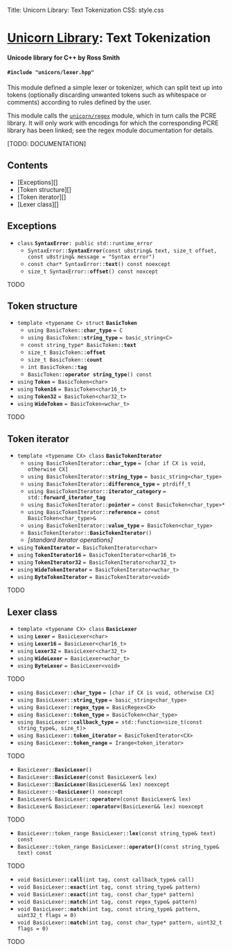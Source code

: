 Title: Unicorn Library: Text Tokenization
CSS: style.css

# [Unicorn Library](index.html): Text Tokenization #

#### Unicode library for C++ by Ross Smith ####

#### `#include "unicorn/lexer.hpp"` ####

This module defined a simple lexer or tokenizer, which can split text up into
tokens (optionally discarding unwanted tokens such as whitespace or comments)
according to rules defined by the user.

This module calls the [`unicorn/regex`](regex.html) module, which in turn
calls the PCRE library. It will only work with encodings for which the
corresponding PCRE library has been linked; see the regex module documentation
for details.

[TODO: DOCUMENTATION]

## Contents ##

* [Exceptions][]
* [Token structure][]
* [Token iterator][]
* [Lexer class][]

## Exceptions ##

* `class` **`SyntaxError`**`: public std::runtime_error`
    * `SyntaxError::`**`SyntaxError`**`(const u8string& text, size_t offset, const u8string& message = "Syntax error")`
    * `const char* SyntaxError::`**`text`**`() const noexcept`
    * `size_t SyntaxError::`**`offset`**`() const noxcept`

TODO

## Token structure ##

* `template <typename C> struct` **`BasicToken`**
    * `using BasicToken::`**`char_type`** `= C`
    * `using BasicToken::`**`string_type`**
        `= basic_string<C>`
    * `const string_type* BasicToken::`**`text`**
    * `size_t BasicToken::`**`offset`**
    * `size_t BasicToken::`**`count`**
    * `int BasicToken::`**`tag`**
    * `BasicToken::`**`operator string_type`**`() const`
* `using` **`Token`** `= BasicToken<char>`
* `using` **`Token16`** `= BasicToken<char16_t>`
* `using` **`Token32`** `= BasicToken<char32_t>`
* `using` **`WideToken`** `= BasicToken<wchar_t>`

TODO

## Token iterator ##

* `template <typename CX> class` **`BasicTokenIterator`**
    * `using BasicTokenIterator::`**`char_type`**
        `= [char if CX is void, otherwise CX]`
    * `using BasicTokenIterator::`**`string_type`**
        `= basic_string<char_type>`
    * `using BasicTokenIterator::`**`difference_type`**
        `= ptrdiff_t`
    * `using BasicTokenIterator::`**`iterator_category`**
        `= std::`**`forward_iterator_tag`**
    * `using BasicTokenIterator::`**`pointer`**
        `= const BasicToken<char_type>*`
    * `using BasicTokenIterator::`**`reference`**
        `= const BasicToken<char_type>&`
    * `using BasicTokenIterator::`**`value_type`**
        `= BasicToken<char_type>`
    * `BasicTokenIterator::`**`BasicTokenIterator`**`()`
    * _[standard iterator operations]_
* `using` **`TokenIterator`** `= BasicTokenIterator<char>`
* `using` **`TokenIterator16`** `= BasicTokenIterator<char16_t>`
* `using` **`TokenIterator32`** `= BasicTokenIterator<char32_t>`
* `using` **`WideTokenIterator`** `= BasicTokenIterator<wchar_t>`
* `using` **`ByteTokenIterator`** `= BasicTokenIterator<void>`

TODO

## Lexer class ##

* `template <typename CX> class` **`BasicLexer`**
* `using` **`Lexer`** `= BasicLexer<char>`
* `using` **`Lexer16`** `= BasicLexer<char16_t>`
* `using` **`Lexer32`** `= BasicLexer<char32_t>`
* `using` **`WideLexer`** `= BasicLexer<wchar_t>`
* `using` **`ByteLexer`** `= BasicLexer<void>`

TODO

* `using BasicLexer::`**`char_type`**
    `= [char if CX is void, otherwise CX]`
* `using BasicLexer::`**`string_type`**
    `= basic_string<char_type>`
* `using BasicLexer::`**`regex_type`**
    `= BasicRegex<CX>`
* `using BasicLexer::`**`token_type`**
    `= BasicToken<char_type>`
* `using BasicLexer::`**`callback_type`**
    `= std::function<size_t(const string_type&, size_t)>`
* `using BasicLexer::`**`token_iterator`**
    `= BasicTokenIterator<CX>`
* `using BasicLexer::`**`token_range`**
    `= Irange<token_iterator>`

TODO

* `BasicLexer::`**`BasicLexer`**`()`
* `BasicLexer::`**`BasicLexer`**`(const BasicLexer& lex)`
* `BasicLexer::`**`BasicLexer`**`(BasicLexer&& lex) noexcept`
* `BasicLexer::`**`~BasicLexer`**`() noexcept`
* `BasicLexer& BasicLexer::`**`operator=`**`(const BasicLexer& lex)`
* `BasicLexer& BasicLexer::`**`operator=`**`(BasicLexer&& lex) noexcept`

TODO

* `BasicLexer::token_range BasicLexer::`**`lex`**`(const string_type& text) const`
* `BasicLexer::token_range BasicLexer::`**`operator()`**`(const string_type& text) const`

TODO

* `void BasicLexer::`**`call`**`(int tag, const callback_type& call)`
* `void BasicLexer::`**`exact`**`(int tag, const string_type& pattern)`
* `void BasicLexer::`**`exact`**`(int tag, const char_type* pattern)`
* `void BasicLexer::`**`match`**`(int tag, const regex_type& pattern)`
* `void BasicLexer::`**`match`**`(int tag, const string_type& pattern, uint32_t flags = 0)`
* `void BasicLexer::`**`match`**`(int tag, const char_type* pattern, uint32_t flags = 0)`

TODO
